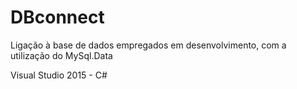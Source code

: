 # DBconnect
Ligação à base de dados empregados
em desenvolvimento, com a utilização do MySql.Data 

Visual Studio 2015 - C#
